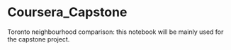 # Coursera_Capstone
Toronto neighbourhood comparison:  this notebook will be mainly used for the capstone project.
